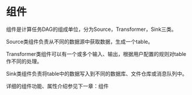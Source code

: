 # 组件

组件是计算任务DAG的组成单位，分为Source，Transformer，Sink三类。

Source类组件负责从不同的数据源中获取数据，生成一个table。

Transformer类组件可以有一个或多个输入、输出，根据用户配置的规则对table作不同的处理。

Sink类组件负责将table中的数据写入到不同的数据库、文件仓库或消息队列中。

详细的组件功能、属性介绍参见下一章：组件
